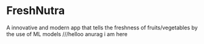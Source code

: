 # FreshNutra
A innovative and modern app that tells the freshness of fruits/vegetables by the use of ML models
///helloo anurag i am here
